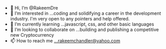 - 👋 Hi, I’m @RakeemDre
- 👀 I’m interested in ...coding and solidifying a career in the development industry. I'm very open to any pointers and help offered.
- 🌱 I’m currently learning ...javascript, css, and other basic languages
- 💞️ I’m looking to collaborate on ...building and publishing a competitive new Cryptocurrency
- 📫 How to reach me ...rakeemchandler@yahoo.com

<!---
RakeemDre/RakeemDre is a ✨ special ✨ repository because its `README.md` (this file) appears on your GitHub profile.
You can click the Preview link to take a look at your changes.
--->
